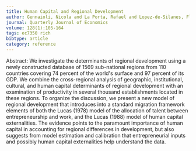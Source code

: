 ```yaml
---
title: Human Capital and Regional Development
author: Gennaioli, Nicola and La Porta, Rafael and Lopez-de-Silanes, Florencio and Shleifer, Andrei
journal: Quarterly Journal of Economics
volume: 128(1):105-164
tags: ec7350 rich
bibtype: article
category: reference
---
```

Abstract: We investigate the determinants of regional development using a newly constructed database of 1569 sub-national regions from 110 countries covering 74 percent of the world's surface and 97 percent of its GDP. We combine the cross-regional analysis of geographic, institutional, cultural, and human capital determinants of regional development with an examination of productivity in several thousand establishments located in these regions. To organize the discussion, we present a new model of regional development that introduces into a standard migration framework elements of both the Lucas (1978) model of the allocation of talent between entrepreneurship and work, and the Lucas (1988) model of human capital externalities. The evidence points to the paramount importance of human capital in accounting for regional differences in development, but also suggests from model estimation and calibration that entrepreneurial inputs and possibly human capital externalities help understand the data.
